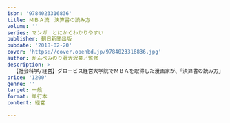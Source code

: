```yaml
---
isbn: '9784023316836'
title: ＭＢＡ流　決算書の読み方
volume: ''
series: マンガ　とにかくわかりやすい
publisher: 朝日新聞出版
pubdate: '2018-02-20'
cover: 'https://cover.openbd.jp/9784023316836.jpg'
author: かんべみのり著大沢豪／監修
description: >-
  【社会科学/経営】グロービス経営大学院でＭＢＡを取得した漫画家が、「決算書の読み方」を、マンガでわかりやすく解説。ＭＢＡの決算書の読み方は、本質をつかみつつ「ビジネスにいかす」視点が貫かれ、日々の仕事にすぐ役立つ会計知識が満載の一冊。
price: '1200'
genre: ''
target: 一般
format: 単行本
content: 経営

---
```

